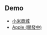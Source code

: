 ## Demo
- [小米商城](https://nekochan.cf/LearnFront-End/demo/mi/)
- [Apple (開發中)](https://nekochan.cf/LearnFront-End/demo/Apple/)
